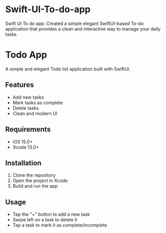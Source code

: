 # Swift-UI-To-do-app
Swift UI  To do app: Created a simple elegant SwiftUI-based To-do application that provides a clean and interactive way to manage your daily tasks.
# Todo App

A simple and elegant Todo list application built with SwiftUI.

## Features
- Add new tasks
- Mark tasks as complete
- Delete tasks
- Clean and modern UI

## Requirements
- iOS 15.0+
- Xcode 13.0+

## Installation
1. Clone the repository
2. Open the project in Xcode
3. Build and run the app

## Usage
- Tap the "+" button to add a new task
- Swipe left on a task to delete it
- Tap a task to mark it as complete/incomplete
